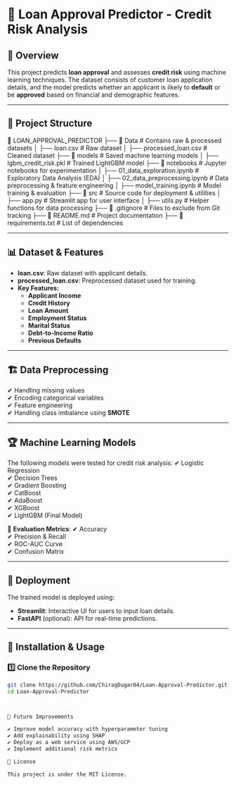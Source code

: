 # 🏦 Loan Approval Predictor - Credit Risk Analysis

## 📌 Overview
This project predicts **loan approval** and assesses **credit risk** using machine learning techniques. The dataset consists of customer loan application details, and the model predicts whether an applicant is likely to **default** or be **approved** based on financial and demographic features.

---

## 📂 Project Structure

📂 LOAN_APPROVAL_PREDICTOR
├── 📂 Data                 # Contains raw & processed datasets
│   ├── loan.csv            # Raw dataset
│   ├── processed_loan.csv   # Cleaned dataset
├── 📂 models               # Saved machine learning models
│   ├── lgbm_credit_risk.pkl # Trained LightGBM model
├── 📂 notebooks            # Jupyter notebooks for experimentation
│   ├── 01_data_exploration.ipynb  # Exploratory Data Analysis (EDA)
│   ├── 02_data_preprocessing.ipynb # Data preprocessing & feature engineering
│   ├── model_training.ipynb  # Model training & evaluation
├── 📂 src                  # Source code for deployment & utilities
│   ├── app.py              # Streamlit app for user interface
│   ├── utils.py            # Helper functions for data processing
├── 📜 .gitignore           # Files to exclude from Git tracking
├── 📜 README.md            # Project documentation
├── 📜 requirements.txt     # List of dependencies


---

## 📊 **Dataset & Features**
- **loan.csv**: Raw dataset with applicant details.
- **processed_loan.csv**: Preprocessed dataset used for training.
- **Key Features:**
  - **Applicant Income**
  - **Credit History**
  - **Loan Amount**
  - **Employment Status**
  - **Marital Status**
  - **Debt-to-Income Ratio**
  - **Previous Defaults**

---

## 🏗️ **Data Preprocessing**
✔ Handling missing values  
✔ Encoding categorical variables  
✔ Feature engineering  
✔ Handling class imbalance using **SMOTE**  

---

## 🏆 **Machine Learning Models**
The following models were tested for credit risk analysis:
✔ Logistic Regression    
✔ Decision Trees   
✔ Gradient Boosting    
✔ CatBoost     
✔ AdaBoost    
✔ XGBoost      
✔ LightGBM (Final Model)    

📌 **Evaluation Metrics**:
✔ Accuracy  
✔ Precision & Recall  
✔ ROC-AUC Curve  
✔ Confusion Matrix  

---

## 🚀 **Deployment**
The trained model is deployed using:  
- **Streamlit**: Interactive UI for users to input loan details.  
- **FastAPI** (optional): API for real-time predictions.  

---

## 📌 **Installation & Usage**
### 1️⃣ Clone the Repository
```bash
git clone https://github.com/ChiragDugar04/Loan-Approval-Predictor.git
cd Loan-Approval-Predictor



📜 Future Improvements

✔ Improve model accuracy with hyperparameter tuning
✔ Add explainability using SHAP
✔ Deploy as a web service using AWS/GCP
✔ Implement additional risk metrics

📜 License

This project is under the MIT License.
